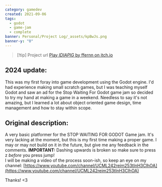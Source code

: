 ```yaml
---
category: gamedev
created: 2021-09-06
tags:
  - godot
  - game-jam
  - complete
banner: Personal/Project Log/_assets/kpBwJs.png
banner-y: "0"
---
```

> [!tip] Project url
> [Play *IDIAPIG* by ffernn on itch.io](https://ffernn.itch.io/idiapig)
## 2024 update:
This was my first foray into game development using the Godot engine. I'd had experience making small scratch games, but I was teaching myself Godot and saw an ad for the Stop Waiting For Godot game jam so decided to try my hand at making a game in a weekend. Needless to say it's not amazing, but I learned a lot about object oriented game design, time management and how to stay within scope.
## Original description:
A very basic platformer for the STOP WAITING FOR GODOT Game jam. It's very lacking at the moment, but this is my first time making a proper game. I may or may not build on it in the future, but give me any feedback in the comments.
**IMPORTANT:** Dashing upwards is broken so make sure to press z _before_ you press jump!  
I will be making a video of the process soon-ish, so keep an eye on my channel:
[https://www.youtube.com/channel/UCML242reim253tInH3ClhOA](https://www.youtube.com/channel/UCML242reim253tInH3ClhOA)

Thanks! <3